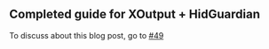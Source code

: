 ## Completed guide for XOutput + HidGuardian 

To discuss about this blog post, go to [#49](https://github.com/ngxson/blog-comments/issues/49)

<!-- {"issue":49} -->